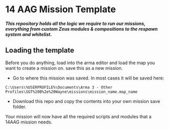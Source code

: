 # 14 AAG Mission Template

***This repository holds all the logic we require to run our missions, everything from custom Zeus modules & compositions to the respawn system and whitelist.***

## Loading the template

Before you do anything, load into the arma editor and load the map you want to create a mission on. save this as a new mission. 

- Go to where this mission was saved. In most cases it will be saved here:

```
C:\Users\%USERPROFILE%\Documents\Arma 3 - Other Profiles\SGT%20B%2e%20Wayne\missions\mission_name.map_name
```

- Download this repo and copy the contents into your own mission save folder.

Your mission will now have all the required scripts and modules that a 14AAG mission needs.